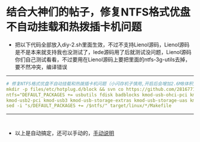 # 结合大神们的帖子，修复NTFS格式优盘不自动挂载和热拨插卡机问题

- 把以下代码全部放入diy-2.sh里面生效，不过不支持Lienol源码，Lienol源码是不是本来就支持我也没测试了，lede源码用了后就测试没问题，Lienol源码你们自己测试看看，不过要用在Lienol源码上要把里面的ntfs-3g-utils去掉，要不然冲突，编译错误

---
```yaml
# 修复NTFS格式优盘不自动挂载和热拨插卡机问题（小闪存机子慎用,开启后会增加2.6MB体积）
mkdir -p files/etc/hotplug.d/block && svn co https://github.com/281677160/openwrt-package/branches/usb/block files/etc/hotplug.d/block
ntfs="DEFAULT_PACKAGES += usbutils fdisk badblocks kmod-usb-ohci-pci kmod-usb-uhci kmod-usb-hid e2fsprogs wpad \
kmod-usb2-pci kmod-usb3 kmod-usb-storage-extras kmod-usb-storage-uas kmod-fs-ext4 kmod-fs-vfat "
sed -i "s/DEFAULT_PACKAGES += /$ntfs/" target/linux/*/Makefile
```
---
#
#
#

- 以上是自动搞定，还可以手动的，[手动说明](https://github.com/danshui-git/shuoming/blob/master/NTFS%E6%A0%BC%E5%BC%8F%E4%BC%98%E7%9B%98%E6%8C%82%E8%BD%BD)
